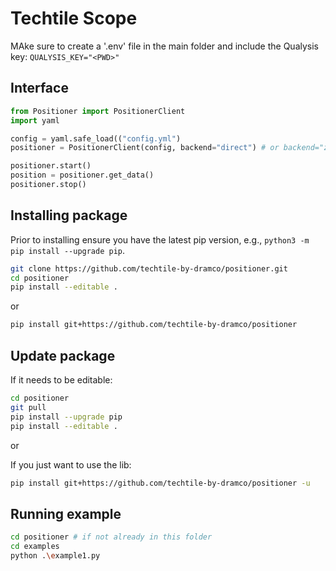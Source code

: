 # Techtile Scope

MAke sure to create a '.env' file in the main folder and include the Qualysis key:
`QUALYSIS_KEY="<PWD>"`

## Interface

```python
from Positioner import PositionerClient
import yaml

config = yaml.safe_load(("config.yml")
positioner = PositionerClient(config, backend="direct") # or backend="zmq"

positioner.start()
position = positioner.get_data()
positioner.stop()
```


## Installing package

Prior to installing ensure you have the latest pip version, e.g., `python3 -m pip install --upgrade pip`.

```sh
git clone https://github.com/techtile-by-dramco/positioner.git
cd positioner
pip install --editable .
```

or 

```sh
pip install git+https://github.com/techtile-by-dramco/positioner
```

## Update package

If it needs to be editable:
```sh
cd positioner
git pull
pip install --upgrade pip
pip install --editable .
```
or 

If you just want to use the lib:

```sh
pip install git+https://github.com/techtile-by-dramco/positioner -u
```

## Running example
```sh
cd positioner # if not already in this folder
cd examples
python .\example1.py
```
